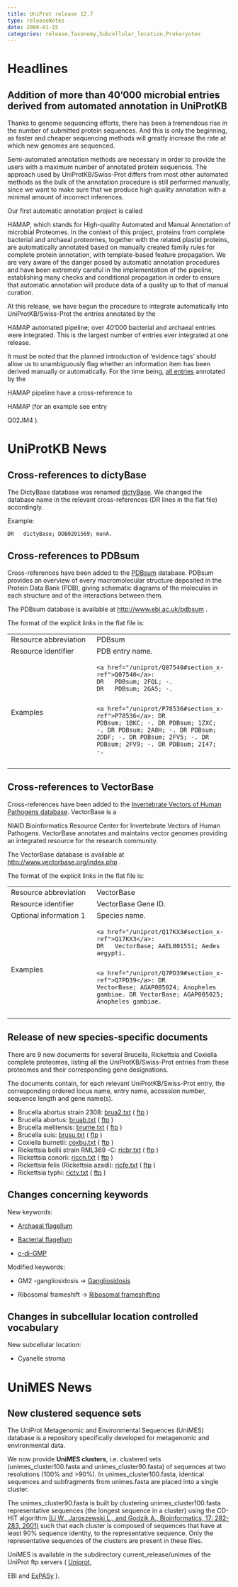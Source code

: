 ```yaml
---
title: UniProt release 12.7
type: releaseNotes
date: 2008-01-15
categories: release,Taxonomy,Subcellular_location,Prokaryotes
---
```


# Headlines

## Addition of more than 40’000 microbial entries derived from automated annotation in UniProtKB

Thanks to genome sequencing efforts, there has been a tremendous rise in the number of submitted protein sequences. And this is only the beginning, as faster and cheaper sequencing methods will greatly increase the rate at which new genomes are sequenced.

Semi-automated annotation methods are necessary in order to provide the users with a maximum number of annotated protein sequences. The approach used by UniProtKB/Swiss-Prot differs from most other automated methods as the bulk of the annotation procedure is still performed manually, since we want to make sure that we produce high quality annotation with a minimal amount of incorrect inferences.

Our first automatic annotation project is called

HAMAP, which stands for High-quality Automated and Manual Annotation of microbial Proteomes. In the context of this project, proteins from complete bacterial and archaeal proteomes, together with the related plastid proteins, are automatically annotated based on manually created family rules for complete protein annotation, with template-based feature propagation. We are very aware of the danger posed by automatic annotation procedures and have been extremely careful in the implementation of the pipeline, establishing many checks and conditional propagation in order to ensure that automatic annotation will produce data of a quality up to that of manual curation.

At this release, we have begun the procedure to integrate automatically into UniProtKB/Swiss-Prot the entries annotated by the

HAMAP automated pipeline; over 40’000 bacterial and archaeal entries were integrated. This is the largest number of entries ever integrated at one release.

It must be noted that the planned introduction of ‘evidence tags’ should allow us to unambiguously flag whether an information item has been derived manually or automatically. For the time being, [all entries](http://www.uniprot.org/uniprot/?query=database:hamap) annotated by the

HAMAP pipeline have a cross-reference to

HAMAP (for an example see entry

Q02JM4 ).

# UniProtKB News

## Cross-references to dictyBase

The DictyBase database was renamed [dictyBase](http://dictybase.org/). We changed the database name in the relevant cross-references (DR lines in the flat file) accordingly.

Example:

    DR   dictyBase; DDB0201569; manA.

## Cross-references to PDBsum

Cross-references have been added to the [PDBsum](http://www.ebi.ac.uk/pdbsum) database. PDBsum provides an overview of every macromolecular structure deposited in the Protein Data Bank (PDB), giving schematic diagrams of the molecules in each structure and of the interactions between them.

The PDBsum database is available at <http://www.ebi.ac.uk/pdbsum> .

The format of the explicit links in the flat file is:

<table><colgroup><col style="width: 38%" /><col style="width: 61%" /></colgroup><tbody><tr class="odd"><td>Resource abbreviation</td><td>PDBsum</td></tr><tr class="even"><td>Resource identifier</td><td>PDB entry name.</td></tr><tr class="odd"><td>Examples</td><td><pre><code>&lt;a href=&quot;/uniprot/Q07540#section_x-ref&quot;&gt;Q07540&lt;/a&gt;:
DR   PDBsum; 2FQL; -.
DR   PDBsum; 2GA5; -.

&lt;a href=&quot;/uniprot/P78536#section_x-ref&quot;&gt;P78536&lt;/a&gt;:
DR   PDBsum; 1BKC; -.
DR   PDBsum; 1ZXC; -.
DR   PDBsum; 2A8H; -.
DR   PDBsum; 2DDF; -.
DR   PDBsum; 2FV5; -.
DR   PDBsum; 2FV9; -.
DR   PDBsum; 2I47; -.</code></pre></td></tr></tbody></table>

## Cross-references to VectorBase

Cross-references have been added to the [Invertebrate Vectors of Human Pathogens database](http://www.vectorbase.org/index.php). VectorBase is a

NIAID Bioinformatics Resource Center for Invertebrate Vectors of Human Pathogens. VectorBase annotates and maintains vector genomes providing an integrated resource for the research community.

The VectorBase database is available at <http://www.vectorbase.org/index.php> .

The format of the explicit links in the flat file is:

<table><colgroup><col style="width: 38%" /><col style="width: 61%" /></colgroup><tbody><tr class="odd"><td>Resource abbreviation</td><td>VectorBase</td></tr><tr class="even"><td>Resource identifier</td><td>VectorBase Gene ID.</td></tr><tr class="odd"><td>Optional information 1</td><td>Species name.</td></tr><tr class="even"><td>Examples</td><td><pre><code>&lt;a href=&quot;/uniprot/Q17KX3#section_x-ref&quot;&gt;Q17KX3&lt;/a&gt;:
DR   VectorBase; AAEL001551; Aedes aegypti.

&lt;a href=&quot;/uniprot/Q7PD39#section_x-ref&quot;&gt;Q7PD39&lt;/a&gt;:
DR   VectorBase; AGAP005024; Anopheles gambiae.
DR   VectorBase; AGAP005025; Anopheles gambiae.</code></pre></td></tr></tbody></table>

## Release of new species-specific documents

There are 9 new documents for several Brucella, Rickettsia and Coxiella complete proteomes, listing all the UniProtKB/Swiss-Prot entries from these proteomes and their corresponding gene designations.

The documents contain, for each relevant UniProtKB/Swiss-Prot entry, the corresponding ordered locus name, entry name, accession number, sequence length and gene name(s).

-   Brucella abortus strain 2308: [brua2.txt](http://www.uniprot.org/docs/brua2) ( [ftp](ftp://ftp.uniprot.org/pub/databases/uniprot/knowledgebase/docs/brua2.txt) )
-   Brucella abortus: [bruab.txt](http://www.uniprot.org/docs/bruab) ( [ftp](ftp://ftp.uniprot.org/pub/databases/uniprot/knowledgebase/docs/bruab.txt) )
-   Brucella melitensis: [brume.txt](http://www.uniprot.org/docs/brume) ( [ftp](ftp://ftp.uniprot.org/pub/databases/uniprot/knowledgebase/docs/brume.txt) )
-   Brucella suis: [brusu.txt](http://www.uniprot.org/docs/brusu) ( [ftp](ftp://ftp.uniprot.org/pub/databases/uniprot/knowledgebase/docs/brusu.txt) )
-   Coxiella burnetii: [coxbu.txt](http://www.uniprot.org/docs/coxbu) ( [ftp](ftp://ftp.uniprot.org/pub/databases/uniprot/knowledgebase/docs/coxbu.txt) )
-   Rickettsia bellii strain RML369 -C: [ricbr.txt](http://www.uniprot.org/docs/ricbr) ( [ftp](ftp://ftp.uniprot.org/pub/databases/uniprot/knowledgebase/docs/ricbr.txt) )
-   Rickettsia conorii: [riccn.txt](http://www.uniprot.org/docs/riccn) ( [ftp](ftp://ftp.uniprot.org/pub/databases/uniprot/knowledgebase/docs/riccn.txt) )
-   Rickettsia felis (Rickettsia azadi): [ricfe.txt](http://www.uniprot.org/docs/ricfe) ( [ftp](ftp://ftp.uniprot.org/pub/databases/uniprot/knowledgebase/docs/ricfe.txt) )
-   Rickettsia typhi: [ricty.txt](http://www.uniprot.org/docs/ricty) ( [ftp](ftp://ftp.uniprot.org/pub/databases/uniprot/knowledgebase/docs/ricty.txt) )

## Changes concerning keywords

New keywords:

-   [Archaeal flagellum](http://www.uniprot.org/keywords/KW-0974)

-   [Bacterial flagellum](http://www.uniprot.org/keywords/KW-0975)

-   [c-di-GMP](http://www.uniprot.org/keywords/KW-0973)

Modified keywords:

-   GM2 -gangliosidosis -&gt; [Gangliosidosis](http://www.uniprot.org/keywords/KW-0331)

-   Ribosomal frameshift -&gt; [Ribosomal frameshifting](http://www.uniprot.org/keywords/KW-0688)

## Changes in subcellular location controlled vocabulary

New subcellular location:

-   Cyanelle stroma

# UniMES News

## New clustered sequence sets

The UniProt Metagenomic and Environmental Sequences (UniMES) database is a repository specifically developed for metagenomic and environmental data.

We now provide **UniMES clusters**, i.e. clustered sets (unimes\_cluster100.fasta and unimes\_cluster90.fasta) of sequences at two resolutions (100% and &gt;90%). In unimes\_cluster100.fasta, identical sequences and subfragments from unimes.fasta are placed into a single cluster.

The unimes\_cluster90.fasta is built by clustering unimes\_cluster100.fasta representative sequences (the longest sequence in a cluster) using the CD-HIT algorithm [(Li W., Jaroszewski L., and Godzik A., Bioinformatics, 17: 282-283, 2001)](http://bioinformatics.oxfordjournals.org/cgi/reprint/17/3/282) such that each cluster is composed of sequences that have at least 90% sequence identity, to the representative sequence. Only the representative sequences of the clusters are present in these files.

UniMES is available in the subdirectory current\_release/unimes of the UniProt ftp servers ( [Uniprot](http://www.uniprot.org/ftp.uniprot.org/pub/databases/uniprot),

EBI and [ExPASy](http://www.uniprot.org/ftp.expasy.org/databases/uniprot) ).

